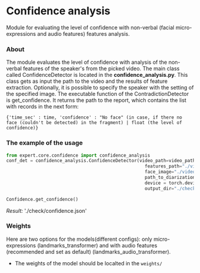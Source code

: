 # Confidence analysis
Module for evaluating the level of confidence with non-verbal (facial micro-expressions and audio features) features analysis.

### About

The module evaluates the level of confidence with analysis of the non-verbal features of the speaker's from the picked video. The main class called ConfidenceDetector is located in the <b>confidence_analysis.py</b>. This class gets as input the path to the video and the results of feature extraction. Optionally, it is possible to specify the speaker with the setting of the specified image.
The executable function of the ContradictionDetector is get_confidence. It returns the path to the report, which contains the list with records in the next form:
```
{'time_sec' : time, 'confidence' : "No face" (in case, if there no face (couldn't be detected) in the fragment) | float (the level of confidence)}
```

### The example of the usage

```python
from expert.core.confidence import confidence_analysis
conf_det = confidence_analysis.ConfidenceDetector(video_path=video_path,
                                                    features_path="./videos/temps/report.json",
                                                    face_image="./videos/temps/0.jpg",
                                                    path_to_diarization="./videos/temps/diarization.json",
                                                    device = torch.device("cuda"),
                                                    output_dir="./check")

Confidence.get_confidence()
```
*Result:* './check/confidence.json'

### Weights
Here are two options for the models(different configs): only micro-expressions (landmarks_transformer) and with audio features (recommended and set as default) (landmarks_audio_transformer).

- The weights of the model should be localted in the `weights/`
